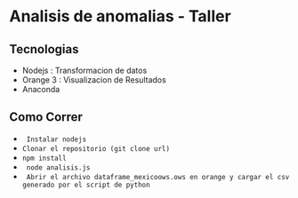 # Analisis de anomalias - Taller
## Tecnologias
  - Nodejs : Transformacion de datos
  - Orange 3 : Visualizacion de Resultados 
  - Anaconda
## Como Correr
  - ` Instalar nodejs`
  - ` Clonar el repositorio (git clone url) `
  - ` npm install `
  - ` node analisis.js`
  - ` Abrir el archivo dataframe_mexicoows.ows en orange y cargar el csv generado por el script de python`